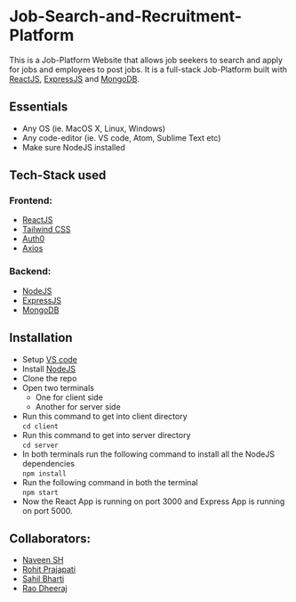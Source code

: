 # Job-Search-and-Recruitment-Platform

This is a Job-Platform Website that allows job seekers to search and apply for jobs and employees to post jobs.
It is a full-stack Job-Platform built with <a href="https://react.dev/" target="_blank">ReactJS</a>, <a href="https://expressjs.com/" target="_blank">ExpressJS</a> and <a href="https://www.mongodb.com/" target="_blank">MongoDB</a>.

## Essentials 
- Any OS (ie. MacOS X, Linux, Windows)
- Any code-editor (ie. VS code, Atom, Sublime Text etc)
- Make sure NodeJS installed

## Tech-Stack used 
### Frontend:
- <a href="https://react.dev/" target="_blank">ReactJS</a>
- <a href="https://tailwindcss.com/" target="_blank">Tailwind CSS</a>
- <a href="https://auth0.com/blog/complete-guide-to-react-user-authentication/" target="_blank">Auth0</a>
- <a href="https://axios-http.com/" target="_blank">Axios</a>

### Backend:
- <a href="https://nodejs.org/en" target="_blank">NodeJS</a>
- <a href="https://expressjs.com/" target="_blank">ExpressJS</a>
- <a href="https://www.mongodb.com/" target="_blank">MongoDB</a>

## Installation
- Setup <a href="https://code.visualstudio.com/" target="_blank">VS code</a>
- Install <a href="https://nodejs.org/en" target="_blank">NodeJS</a>
- Clone the repo
- Open two terminals 
  - One for client side 
  - Another for server side
- Run this command to get into client directory <br />
``` cd client ```
- Run this command to get into server directory <br />
``` cd server ```
- In both terminals run the following command to install all the NodeJS dependencies <br />
``` npm install ```
- Run the following command in both the terminal <br />
``` npm start ```
- Now the React App is running on port 3000 and Express App is running on port 5000.

## Collaborators:
- <a href="https://github.com/NaveenSh7" target="_blank">Naveen SH</a>
- <a href="https://github.com/2004prajapatirohit" target="_blank">Rohit Prajapati</a>
- <a href="https://github.com/Chikoo285" target="_blank">Sahil Bharti</a>
- <a href="https://github.com/rdj2005" target="_blank">Rao Dheeraj</a>
